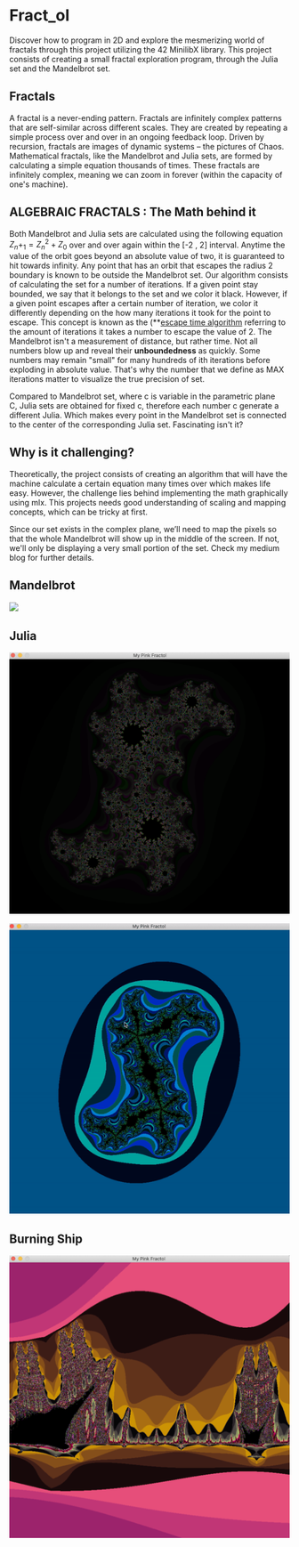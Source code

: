 # Fract_ol
Discover how to program in 2D and explore the mesmerizing world of fractals through this project utilizing the 42 MinilibX library. This project consists of creating a small fractal exploration program, through the Julia set and the Mandelbrot set.

## Fractals

A fractal is a never-ending pattern. Fractals are infinitely complex patterns that are self-similar across different scales. They are created by repeating a simple process over and over in an ongoing feedback loop. Driven by recursion, fractals are images of dynamic systems – the pictures of Chaos. Mathematical fractals, like the Mandelbrot and Julia sets, are formed by calculating a simple equation thousands of times. These fractals are infinitely complex,  meaning we can zoom in forever (within the capacity of one's machine).

## ALGEBRAIC FRACTALS : The Math behind it

Both Mandelbrot and Julia sets are calculated using the following equation $Z_n+_1=Z_n^2+Z_0$ over and over again within the [-2 , 2] interval.
Anytime the value of the orbit goes beyond an absolute value of two, it is guaranteed to hit towards infinity. Any point that has an orbit that escapes the radius 2 boundary is known to be outside the Mandelbrot set. Our algorithm consists of calculating the set for a number of iterations. If a given point stay bounded, we say that it belongs to the set and we color it black. However, if a given point escapes after a certain number of iteration, we color it differently depending on the how many iterations it took for the point to escape. This concept is known as the (**[escape time algorithm]([https://en.wikipedia.org/wiki/Iptables](http://en.wikipedia.org/wiki/Mandelbrot_set#Escape_time_algorithm)) referring to the amount of iterations it takes a number to escape the value of 2. The Mandelbrot isn't a measurement of distance, but rather time. Not all numbers blow up and reveal their **unboundedness** as quickly. Some numbers may remain "small" for many hundreds of ith iterations before exploding in absolute value. That's why the number that we define as MAX iterations matter to visualize the true precision of set.

Compared to Mandelbrot set, where c is variable in the parametric plane C, Julia sets are obtained for fixed c, therefore each number c generate a different Julia. Which makes every point in the Mandelbrot set is connected to the center of the corresponding Julia set. Fascinating isn't it?

## Why is it challenging?

Theoretically, the project consists of creating an algorithm that will have the machine calculate a certain equation many times over which makes life easy. However, the challenge lies behind implementing the math graphically using mlx. This projects needs good understanding of scaling and mapping concepts, which can be tricky at first. 

Since our set exists in the complex plane, we’ll need to map the pixels so that the whole Mandelbrot will show up in the middle of the screen. If not, we'll only be displaying a very small portion of the set. Check my medium blog for further details. 

## Mandelbrot

![](https://github.com/yasmineww/Fract_ol/blob/main/Mandelbrot.gif)

## Julia

![](https://github.com/yasmineww/Fract_ol/blob/main/Julia.png)

![](https://github.com/yasmineww/Fract_ol/blob/main/Julia.gif)

## Burning Ship

![](https://github.com/yasmineww/Fract_ol/blob/main/Burning%20Ship.png)


